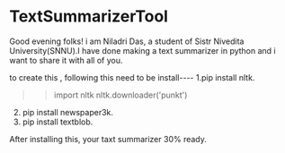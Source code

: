 # TextSummarizerTool
Good evening folks!
i am Niladri Das, a student of Sistr Nivedita University(SNNU).I have done making a text summarizer in python and i want to share it with all of you.

to create this , following this need to be install----
1.pip install nltk.
>>import nltk
>>nltk.downloader('punkt')

2. pip install newspaper3k.
3. pip install textblob.

After installing this, your taxt summarizer 30% ready.
